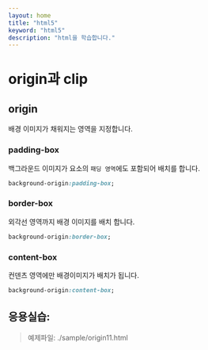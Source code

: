 ```yaml
---
layout: home
title: "html5"
keyword: "html5"
description: "html을 학습합니다."
---
```


# origin과 clip

## origin
배경 이미지가 채워지는 영역을 지정합니다.

### padding-box
백그라운드 이미지가 요소의 `패딩 영역`에도 포함되어 배치를 합니다.

```css
background-origin:padding-box;
```

### border-box
외각선 영역까지 배경 이미지를 배치 합니다.

```css
background-origin:border-box;
```

### content-box
컨덴츠 영역에만 배경이미지가 배치가 됩니다.

```css
background-origin:content-box;
```

## 응용실습:


> 예제파일: ./sample/origin11.html


